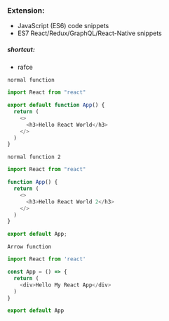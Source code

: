 ### Extension:
- JavaScript (ES6) code snippets
- ES7 React/Redux/GraphQL/React-Native snippets
##### shortcut:
- rafce 


`normal function`
```javascript
import React from "react"

export default function App() {
  return (
    <>
      <h3>Hello React World</h3>
    </>
  )
}
```

`normal function 2`
```javascript
import React from "react"

function App() {
  return (
    <>
      <h3>Hello React World 2</h3>
    </>
  )
}

export default App;
```

`Arrow function`
```javascript
import React from 'react'

const App = () => {
  return (
    <div>Hello My React App</div>
  )
}

export default App
```
